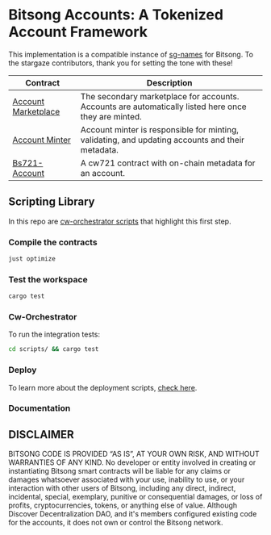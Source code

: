 # Bitsong Accounts: A Tokenized Account Framework

This implementation is a compatible instance of [sg-names](https://github.com/public-awesome/names) for Bitsong. To the stargaze contributors, thank you for setting the tone with these!
<!-- ##  [API Docs](./API.md) -->

| Contract | Description |
| --- | --- |
| [Account Marketplace](./contracts/bs721-account-marketplace/README.md) | The secondary marketplace for accounts. Accounts are automatically listed here once they are minted. |
| [Account Minter](./contracts/bs721-account-minter/README.md) | Account minter is responsible for minting, validating, and updating accounts and their metadata. |
| [Bs721-Account](./contracts/bs721-account/README.md) | A cw721 contract with on-chain metadata for an account. |
<!-- 
## Smart Accounts

| Contract | Description |
| --- | --- |
| [btsg-ed25519](./contracts/smart-accounts/btsg-ed25519/README.md) |   |
| [btsg-eth](./contracts/smart-accounts/btsg-eth/README.md) |  |
| [btsg-irl](./contracts/smart-accounts/btsg-irl/README.md) |   |
| [btsg-passkey](./contracts/smart-accounts/btsg-passkey/README.md) |   |
| [btsg-wavs](./contracts/smart-accounts/btsg-wavs/README.md) |   |
| [btsg-zktls](./contracts/smart-accounts/btsg-zktls/README.md) |   | -->

## Scripting Library

In this repo are [cw-orchestrator scripts](../../scripts/src/bin/manual_deploy.rs) that highlight this first step.

### Compile the contracts

```sh
just optimize
```

### Test the workspace

```sh
cargo test
```

### Cw-Orchestrator

To run the integration tests:

```sh
cd scripts/ && cargo test
```

### Deploy

To learn more about the deployment scripts, [check here](./scripts/README).

### Documentation

## DISCLAIMER

BITSONG CODE IS PROVIDED “AS IS”, AT YOUR OWN RISK, AND WITHOUT WARRANTIES OF ANY KIND. No developer or entity involved in creating or instantiating Bitsong smart contracts will be liable for any claims or damages whatsoever associated with your use, inability to use, or your interaction with other users of Bitsong, including any direct, indirect, incidental, special, exemplary, punitive or consequential damages, or loss of profits, cryptocurrencies, tokens, or anything else of value. Although Discover Decentralization DAO, and it's members configured existing code for the accounts, it does not own or control the Bitsong network.
